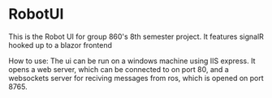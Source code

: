 # RobotUI
 This is the Robot UI for group 860's 8th semester project. It features signalR hooked up to a blazor frontend

How to use:
 The ui can be run on a windows machine using IIS express. It opens a web server, which can be connected to on port 80, and a websockets server for reciving messages from ros, which is opened on port 8765. 
